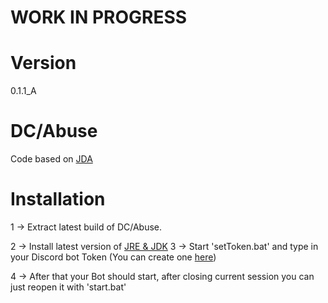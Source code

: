 # WORK IN PROGRESS
# Version
0.1.1_A

# DC/Abuse
Code based on [JDA](https://github.com/discord-jda/JDA)

# Installation
1 -> Extract latest build of DC/Abuse.

2 -> Install latest version of [JRE & JDK](https://www.openlogic.com/openjdk-downloads)
3 -> Start 'setToken.bat' and type in your Discord bot Token (You can create one [here](https://discord.com/developers/applications))

4 -> After that your Bot should start, after closing current session you can just reopen it with 'start.bat'
